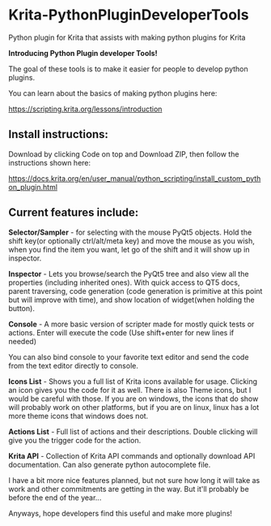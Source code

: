# Krita-PythonPluginDeveloperTools
Python plugin for Krita that assists with making python plugins for Krita

**Introducing Python Plugin developer Tools!**

The goal of these tools is to make it easier for people to develop python plugins.

You can learn about the basics of making python plugins here:

https://scripting.krita.org/lessons/introduction

## Install instructions:

Download by clicking Code on top and Download ZIP, then follow the instructions shown here:

https://docs.krita.org/en/user_manual/python_scripting/install_custom_python_plugin.html

## Current features include:

**Selector/Sampler** - for selecting with the mouse PyQt5 objects. Hold the shift key(or optionally ctrl/alt/meta key) and move the mouse as you wish, when you find the item you want, let go of the shift and it will show up in inspector.

**Inspector** - Lets you browse/search the PyQt5 tree and also view all the properties (including inherited ones).
  With quick access to QT5 docs, parent traversing, code generation (code generation is primitive at this point but will improve with time), and show location of widget(when holding the button).

**Console** - A more basic version of scripter made for mostly quick tests or actions. Enter will execute the code (Use shift+enter for new lines if needed)

You can also bind console to your favorite text editor and send the code from the text editor directly to console.

**Icons List** - Shows you a full list of Krita icons available for usage. Clicking an icon gives you the code for it as well. There is also Theme icons, but I would be careful with those. If you are on windows, the icons that do show will probably work on other platforms, but if you are on linux, linux has a lot more theme icons that windows does not.

**Actions List** - Full list of actions and their descriptions. Double clicking will give you the trigger code for the action.

**Krita API** - Collection of Krita API commands and optionally download API documentation. Can also generate python autocomplete file.

I have a bit more nice features planned, but not sure how long it will take as work and other commitments are getting in the way. But it'll probably be before the end of the year...

Anyways, hope developers find this useful and make more plugins!
